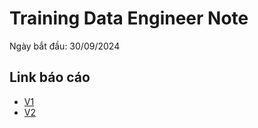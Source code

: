 # Training Data Engineer Note

Ngày bắt đầu: 30/09/2024

## Link báo cáo

- [V1](./docs/Báo%20cáo%20training%20DE.docx)
- [V2](./docs/Báo%20cáo%20training%20DE%20V2.docx)
